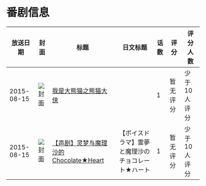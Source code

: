 # 番剧信息

|放送日期|封面|标题|日文标题|话数|评分|评分人数|
|---|---|---|---|---|---|---|
|2015-08-15|![封面](https://lain.bgm.tv/pic/cover/c/07/c7/142606_Dfozl.jpg)|[我是大熊猫之熊猫大侠](https://bangumi.tv/subject/142606)||1|暂无评分|少于10人评分|
|2015-08-15|![封面](https://lain.bgm.tv/pic/cover/c/f0/ae/483900_M90WV.jpg)|[【声剧】灵梦与魔理沙的Chocolate★Heart](https://bangumi.tv/subject/483900)|【ボイスドラマ】霊夢と魔理沙のチョコレート★ハート|1|暂无评分|少于10人评分|
